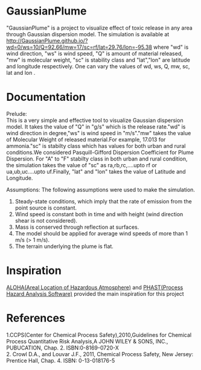 # GaussianPlume
"GaussianPlume" is a project to visualize effect of toxic release in any area through Gaussian dispersion model.
The simulation is available at http://GaussianPlume.github.io/?wd=0/ws=10/Q=92.66/mw=17/sc=rf/lat=29.76/lon=-95.38 where
"wd" is wind direction, "ws" is wind speed, "Q" is amount of material released, "mw" is molecular weight, "sc" is stability class and "lat","lon" are latitude and longitude respectively.
One can vary the values of wd, ws, Q, mw, sc, lat and lon .


# Documentation
Prelude:</br>
This is a very simple and effective tool to visualize Gaussian dispersion model. It takes the value of "Q" in "g/s" which is the release rate."wd" is wind direction in degree,"ws" is wind speed in "m/s"."mw" takes the value of Molecular Weight of released material.For example, 17.013 for ammonia."sc" is stabilty class which has values for both urban and rural conditions.We considered Pasquill-Gifford Dispersion Coefficient for Plume Dispersion. For "A" to "F" stabilty class in both urban and rural condition, the simulation takes the value of "sc" as ra,rb,rc,....upto rf or ua,ub,uc....upto uf.Finally, "lat" and "lon" takes the value of Latitude and Longitude.

Assumptions:
The following assumptions were used to make the simulation.

1. Steady-state conditions, which imply that the rate of emission from the point source is constant.</br>
2. Wind speed is constant both in time and with height (wind direction shear is not considered).</br>
3. Mass is conserved through reflection at surfaces.</br>
4. The model should be applied for average wind speeds of more than 1 m/s (> 1 m/s).</br>
5. The terrain underlying the plume is flat.</br>





























# Inspiration
<a href="https://www.epa.gov/cameo/aloha-software" target="_blank">ALOHA(Areal Location of Hazardous Atmosphere)</a> and <a href="https://www.dnvgl.com/services/process-hazard-analysis-software-phast-1675" target='_blank'>PHAST(Process Hazard Analysis Software)</a> provided the main inspiration for this project

# References
1.CCPS(Center for Chemical Process Safety),2010,Guidelines for Chemical Process Quantitative Risk Analysis,A JOHN WILEY & SONS, INC., PUBUCATION, Chap. 2. ISBN:0-8169-0720-X </br>
2. Crowl D.A., and Louvar J.F., 2011, Chemical Process Safety, New Jersey: Prentice Hall, Chap. 4.
ISBN: 0-13-018176-5
